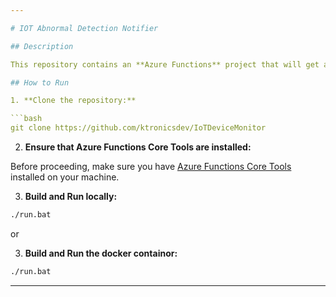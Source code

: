```yaml
---

# IOT Abnormal Detection Notifier 

## Description

This repository contains an **Azure Functions** project that will get a set of credentials from a database, and notify the user when the IoT device abnormalities.

## How to Run

1. **Clone the repository:**

```bash
git clone https://github.com/ktronicsdev/IoTDeviceMonitor
```

2. **Ensure that Azure Functions Core Tools are installed:**

Before proceeding, make sure you have [Azure Functions Core Tools](https://docs.microsoft.com/azure/azure-functions/functions-run-local) installed on your machine.

3. **Build and Run locally:**

```bash
./run.bat
```

or

3. **Build and Run the docker containor:**

```bash
./run.bat
```

---
```

